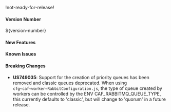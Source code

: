 !not-ready-for-release!

#### Version Number
${version-number}

#### New Features

#### Known Issues

#### Breaking Changes
- **US749035**: Support for the creation of priority queues has been removed and classic queues deprecated. 
When using `cfg~caf~worker~RabbitConfiguration.js`, the type of queue created by workers can be controlled by the ENV 
CAF_RABBITMQ_QUEUE_TYPE, this currently defaults to 'classic', but will change to 'quorum' in a future release.
